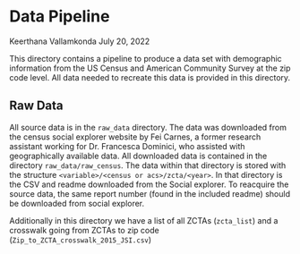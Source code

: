 Data Pipeline
================
Keerthana Vallamkonda
July 20, 2022

This directory contains a pipeline to produce a data set with demographic information from the US Census and American Community Survey at the zip code level.
All data needed to recreate this data is provided in this directory.

## Raw Data

All source data is in the `raw_data` directory. The data was downloaded from the census social explorer website by Fei Carnes, a former research assistant working for Dr. Francesca Dominici, who assisted with geographically available data. All downloaded data is contained in the directory `raw_data/raw_census`. The data within that directory is stored with the structure `<variable>/<census or acs>/zcta/<year>`. In that directory is the CSV and readme downloaded from the Social explorer. To reacquire the source data, the same report number (found in the included readme) should be downloaded from social explorer.

Additionally in this directory we have a list of all ZCTAs (`zcta_list`)
and a crosswalk going from ZCTAs to zip code
(`Zip_to_ZCTA_crosswalk_2015_JSI.csv`)
